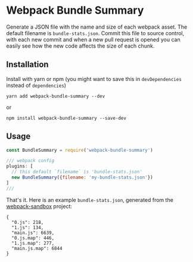 # Webpack Bundle Summary

Generate a JSON file with the name and size of each webpack asset. The default
filename is `bundle-stats.json`. Commit this file to source control, with each
new commit and when a new pull request is opened you can easily see how the
new code affects the size of each chunk.

## Installation

Install with yarn or npm (you might want to save this in `devDependencies` instead of `dependencies`)

```
yarn add webpack-bundle-summary --dev
```

or

```
npm install webpack-bundle-summary --save-dev
```

## Usage

```javascript
const BundleSummary = require('webpack-bundle-summary')

/// webpack config
plugins: [
  // this default `filename` is 'bundle-stats.json'
  new BundleSummary({filename: 'my-bundle-stats.json'})
]
///
```

That's it. Here is an example `bundle-stats.json`, generated from the [webpack-sandbox](github.com/crowdcst/webpack-sandbox) project:

```
{
  "0.js": 218,
  "1.js": 134,
  "main.js": 6639,
  "0.js.map": 446,
  "1.js.map": 277,
  "main.js.map": 6844
}
```

